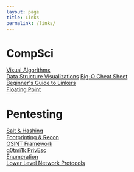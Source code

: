 ```yaml
---
layout: page
title: Links
permalink: /links/
---
```


# CompSci
[Visual Algorithms](https://visualgo.net/en)<br/>
[Data Structure Visualizations](https://www.cs.usfca.edu/~galles/visualization/Algorithms.html)
[Big-O Cheat Sheet](http://bigocheatsheet.com/)<br/>
[Beginner's Guide to Linkers](http://www.lurklurk.org/linkers/linkers.html)<br/>
[Floating Point](http://fabiensanglard.net/floating_point_visually_explained/)


# Pentesting
[Salt & Hashing](https://crackstation.net/hashing-security.htm)<br/>
[Footprinting & Recon](https://dnsdumpster.com/footprinting-reconnaissance/)<br/>
[OSINT Framework](https://osintframework.com/)<br/>
[g0tmi1k PrivEsc](http://blog.g0tmi1k.com/2011/08/basic-linux-privilege-escalation/)<br/>
[Enumeration](http://www.0daysecurity.com/penetration-testing/enumeration.html)<br/>
[Lower Level Network Protocols](https://www.destroyallsoftware.com/compendium/network-protocols?share_key=97d3ba4c24d21147)<br/>











